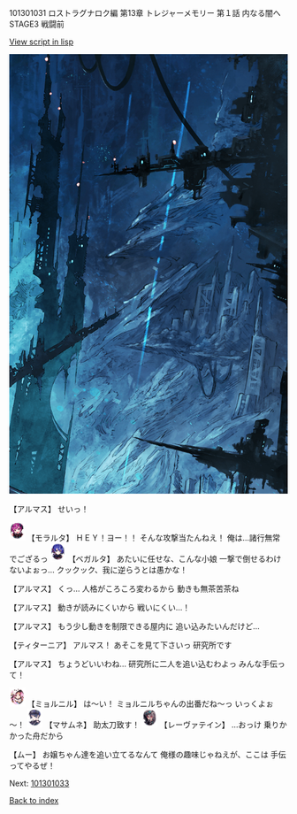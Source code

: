 101301031 ロストラグナロク編 第13章 トレジャーメモリー 第１話 内なる闇へ STAGE3 戦闘前

[View script in lisp](../scripts/101301031.txt)

![underground_world_1.png](../images/backgrounds/underground_world_1.png)

【アルマス】
せいっ！

<img src="../images/units/3104011.png" alt="3104011.png" height="34"/>
【モラルタ】
ＨＥＹ！ヨー！！
そんな攻撃当たんねえ！
俺は…諸行無常でござるっ

<img src="../images/units/3104111.png" alt="3104111.png" height="34"/>
【ベガルタ】
あたいに任せな、こんな小娘
一撃で倒せるわけないよぉっ…
クックック、我に逆らうとは愚かな！

【アルマス】
くっ…
人格がころころ変わるから
動きも無茶苦茶ね

【アルマス】
動きが読みにくいから
戦いにくい…！

【アルマス】
もう少し動きを制限できる屋内に
追い込みたいんだけど…

【ティターニア】
アルマス！
あそこを見て下さいっ
研究所です

【アルマス】
ちょうどいいわね…
研究所に二人を追い込むわよっ
みんな手伝って！

<img src="../images/units/3200111.png" alt="3200111.png" height="34"/>
【ミョルニル】
は～い！
ミョルニルちゃんの出番だね～っ
いっくよぉ～！

<img src="../images/units/3100111.png" alt="3100111.png" height="34"/>
【マサムネ】
助太刀致す！

<img src="../images/units/3100211.png" alt="3100211.png" height="34"/>
【レーヴァテイン】
…おっけ
乗りかかった舟だから

【ムー】
お嬢ちゃん達を追い立てるなんて
俺様の趣味じゃねえが、ここは
手伝ってやるぜ！

Next: [101301033](101301033.md)

[Back to index](index.md)
